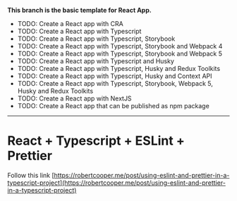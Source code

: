 **This branch is the basic template for React App.**
- TODO: Create a React app with CRA
- TODO: Create a React app with Typescript
- TODO: Create a React app with Typescript, Storybook
- TODO: Create a React app with Typescript, Storybook and Webpack 4
- TODO: Create a React app with Typescript, Storybook and Webpack 5
- TODO: Create a React app with Typescript and Husky
- TODO: Create a React app with Typescript, Husky and Redux Toolkits
- TODO: Create a React app with Typescript, Husky and Context API
- TODO: Create a React app with Typescript, Storybook, Webpack 5, Husky and Redux Toolkits
- TODO: Create a React app with NextJS
- TODO: Create a React app that can be published as npm package
---
# React + Typescript + ESLint + Prettier
Follow this link [https://robertcooper.me/post/using-eslint-and-prettier-in-a-typescript-project](https://robertcooper.me/post/using-eslint-and-prettier-in-a-typescript-project)